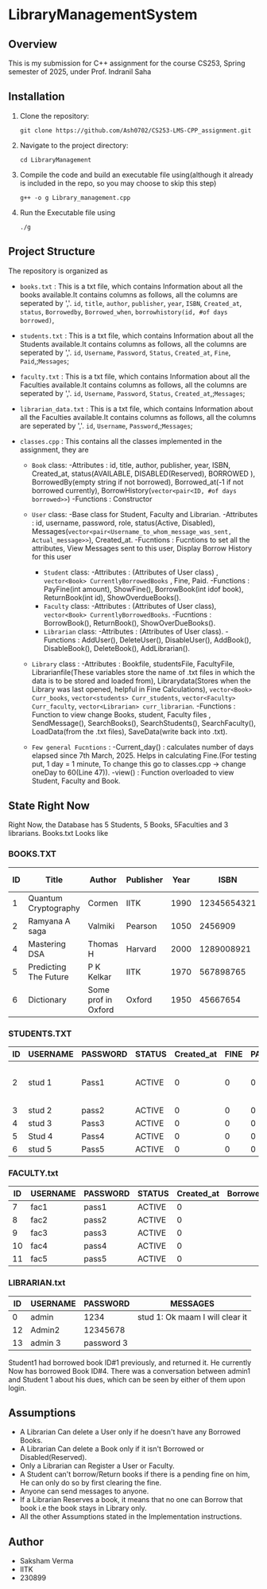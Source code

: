 # LibraryManagementSystem

## Overview
This is my submission for C++ assignment for the course CS253, Spring semester of 2025, under Prof. Indranil Saha

## Installation
1. Clone the repository:
    ```terminal
    git clone https://github.com/Ash0702/CS253-LMS-CPP_assignment.git
    ```
2. Navigate to the project directory:
    ```terminal
    cd LibraryManagement
    ```
3. Compile the code and build an executable file using(although it already is included in the repo, so you may choose to skip this step)
    ```terminal
    g++ -o g Library_management.cpp
    ```
4. Run the Executable file using
    ```terminal
    ./g
    ```

## Project Structure
The repository is organized as
- `books.txt` : This is a txt file, which contains Information about all the books available.It contains columns as follows, all the columns are seperated by ','. `id`, `title`, `author`, `publisher`, `year`, `ISBN`, `Created_at`, `status`, `Borrowedby`, `Borrowed_when`, `borrowhistory(id, #of days borrowed)`,
- `students.txt` : This is a txt file, which contains Information about all the Students available.It contains columns as follows, all the columns are seperated by ','. `id`, `Username`, `Password`, `Status`, `Created_at`, `Fine`, `Paid`,;`Messages`;
- `faculty.txt` : This is a txt file, which contains Information about all the Faculties available.It contains columns as follows, all the columns are seperated by ','. `id`, `Username`, `Password`, `Status`, `Created_at`,;`Messages`;
- `librarian_data.txt` : This is a txt file, which contains Information about all the Faculties available.It contains columns as follows, all the columns are seperated by ','. `id`, `Username`, `Password`,;`Messages`;

- `classes.cpp` : This contains all the classes implemented in the assignment, they are
    - `Book` class:
        -Attributes : id, title, author, publisher, year, ISBN, Created_at, status(AVAILABLE, DISABLED(Reserved),   BORROWED ), BorrowedBy(empty string if not borrowed), Borrowed_at(-1 if not borrowed currently), BorrowHistory(`vector<pair<ID, #of days borrowed>>`)
        -Functions : Constructor  
    - `User` class:
        -Base class for Student, Faculty and Librarian.
        -Attributes : id, username, password, role, status(Active, Disabled), Messages(`vector<pair<Username_to_whom_message_was_sent, Actual_message>>`), Created_at.
        -Fucntions : Fucntions to set all the attributes, View Messages sent to this user, Display Borrow History for this user
        - `Student` class:
            -Attributes : (Attributes of User class) , `vector<Book> CurrentlyBorrowedBooks` , Fine, Paid.
            -Functions : PayFine(int amount), ShowFine(), BorrowBook(int idof book), ReturnBook(int id), ShowOverdueBooks().
        - `Faculty` class:
            -Attributes : (Attributes of User class), `vector<Book> CurrentlyBorrowedBooks`.
            -Fucntions : BorrowBook(), ReturnBook(), ShowOverDueBooks().
        - `Librarian` class:
            -Attributes : (Attributes of User class).
            -Functions : AddUser(), DeleteUser(), DisableUser(), AddBook(), DisableBook(), DeleteBook(), AddLibrarian().
    - `Library` class :
        -Attributes : Bookfile, studentsFile, FacultyFile, Librarianfile(These variables store the name of .txt files in which the data is to be stored and loaded from), Librarydata(Stores when the Library was last opened, helpful in Fine Calculations), `vector<Book> Curr_books`, `vector<students> Curr_students`, `vector<Faculty> Curr_faculty`, `vector<Librarian> curr_librarian`.
        -Functions : Function to view change Books, student, Faculty files , SendMessage(), SearchBooks(), SearchStudents(), SearchFaculty(), LoadData(from the .txt files), SaveData(write back into .txt).

    - `Few general Fucntions` :
        -Current_day() : calculates number of days elapsed since 7th March, 2025. Helps in calculating Fine.(For testing put, 1 day = 1 minute, To change this go to classes.cpp -> change oneDay to 60(Line 47)).
        -view() : Function overloaded to view Student, Faculty and Book.


## State Right Now
Right Now, the Database has 5 Students, 5 Books, 5Faculties and 3 librarians.
Books.txt Looks like
### BOOKS.TXT
| ID  | Title                   | Author             | Publisher  | Year | ISBN        | Created_at | Status    | Borrowed by | Borrowed at | History |
|---- |-------------------------|------------------- |------------|------|------------ |------------|----------|-------------|-------------|---------|
| 1   | Quantum Cryptography    | Cormen            | IITK       | 1990 | 12345654321 | 0          | AVAILABLE |             | -1          | 2,0     |
| 2   | Ramyana A saga          | Valmiki          | Pearson    | 1050 | 2456909     | 0          | AVAILABLE |             | -1            |         |
| 4   | Mastering DSA           | Thomas H          | Harvard    | 2000 | 1289008921  | 0          | BORROWED  | stud 1      | 0           |         |
| 5   | Predicting The Future   | P K Kelkar        | IITK       | 1970 | 567898765   | 0          | AVAILABLE |           |     -1        |         |
| 6   | Dictionary              | Some prof in Oxford | Oxford   | 1950 | 45667654    | 0          | AVAILABLE |           |    -1         |         |

### STUDENTS.TXT
| ID  | USERNAME | PASSWORD | STATUS  | Created_at | FINE | PAID | BorrowedBooks | MESSAGE                   |
|---- |---------|---------|-------- |------------|------|------|---------------|---------------------------|
| 2   | stud 1  | Pass1   | ACTIVE  | 0          | 0    | 0    | 4             | admin: Please Clear Dues  |
| 3   | stud 2  | pass2   | ACTIVE  | 0          | 0    | 0    |               |                           |
| 4   | stud 3  | Pass3   | ACTIVE  | 0          | 0    | 0    |               |                           |
| 5   | Stud 4  | Pass4   | ACTIVE  | 0          | 0    | 0    |               |                           |
| 6   | stud 5  | Pass5   | ACTIVE  | 0          | 0    | 0    |               |                           |


### FACULTY.txt
| ID  | USERNAME | PASSWORD | STATUS  | Created_at | Borrowed_books | MESSAGES |
|---- |---------|---------|-------- |------------|---------------|----------|
| 7   | fac1    | pass1   | ACTIVE  | 0          |               |          |
| 8   | fac2    | pass2   | ACTIVE  | 0          |               |          |
| 9   | fac3    | pass3   | ACTIVE  | 0          |               |          |
| 10  | fac4    | pass4   | ACTIVE  | 0          |               |          |
| 11  | fac5    | pass5   | ACTIVE  | 0          |               |          |

### LIBRARIAN.txt
| ID  | USERNAME  | PASSWORD  | MESSAGES                        |
|---- |----------|-----------|--------------------------------|
| 0   | admin    | 1234      | stud 1: Ok maam I will clear it |
| 12  | Admin2   | 12345678  |                                |
| 13  | admin 3  | password 3 |                                |

Student1 had borrowed book ID#1 previously, and returned it. He currently Now has borrowed Book ID#4.
There was a conversation between admin1 and Student 1 about his dues, which can be seen by either of them upon login.


## Assumptions

- A Librarian Can delete a User only if he doesn't have any Borrowed Books.
- A Librarian Can delete a Book only if it isn't Borrowed or Disabled(Reserved).
- Only a Librarian can Register a User or Faculty.
- A Student can't borrow/Return books if there is a pending fine on him, He can only do so by first clearing the fine.
- Anyone can send messages to anyone.
- If a Librarian Reserves a book, it means that no one can Borrow that book i.e the book stays in Library only.
- All the other Assumptions stated in the Implementation instructions.

## Author
- Saksham Verma
- IITK 
- 230899
